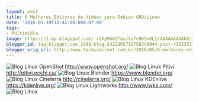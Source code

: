 ```yaml
---
layout: post
title: 6 Melhores Editores de Vídeos para Debian GNU/Linux
date: '2016-05-19T12:42:00.000-07:00'
tags:
- Multimídia
image: https://1.bp.blogspot.com/-v2Kp9G0Zfus/Vzfc8KSxOLI/AAAAAAAAAk8/IxenY5t3y1klJ2u8ALQijWroWoxeRpKygCLcB/s72-c/6%2BMelhores%2BEditores%2Bde%2BV%25C3%25ADdeos%2Bpara%2BDebian%2BGNU-Linux.jpg
blogger_id: tag:blogger.com,1999:blog-2422865715758349944.post-4332333777104140757
blogger_orig_url: http://www.terminalroot.com.br/2016/05/6-melhores-editores-de-videos-para.html
---
```

![Blog Linux](https://1.bp.blogspot.com/-v2Kp9G0Zfus/Vzfc8KSxOLI/AAAAAAAAAk8/IxenY5t3y1klJ2u8ALQijWroWoxeRpKygCLcB/s1600/6%2BMelhores%2BEditores%2Bde%2BV%25C3%25ADdeos%2Bpara%2BDebian%2BGNU-Linux.jpg "Blog Linux")
OpenShot
http://www.openshot.org/
![Blog Linux](https://4.bp.blogspot.com/-mKXmchbpaKU/VzfdXCfbksI/AAAAAAAAAlU/UE4I6CbbCKUwI6XcmHR7n81RMUwOtPBTQCLcB/s400/OpenShot-Video-Editor.png "Blog Linux")
Pitivi
http://pitivi.ecchi.ca/
![Blog Linux](https://3.bp.blogspot.com/-gfqHjMYGDec/VzfdX3QTnfI/AAAAAAAAAlo/OANVJ-vWzAET_6fa9NwxNlBi3UzcHmDQACLcB/s400/pitivi-video-editor.png "Blog Linux")
Blender
https://www.blender.org/
![Blog Linux](https://2.bp.blogspot.com/-tzhb77Q5esM/VzfdXQQ8QfI/AAAAAAAAAlc/ijSVNUoswjcYS7zoBBQGsPcEvI_krqhqgCLcB/s400/blender.png "Blog Linux")
Cinelerra
http://cinelerra.org/
![Blog Linux](https://1.bp.blogspot.com/-lsFuGo83dDU/VzfdXV0b9WI/AAAAAAAAAlY/eDxxQvkUPwULxfc3b8Ec05mnH7-KYcokgCLcB/s400/cinerella.png "Blog Linux")
KDEnlive
https://kdenlive.org/
![Blog Linux](https://2.bp.blogspot.com/-hByIjftfwAg/VzfdXtLCyDI/AAAAAAAAAlg/_stHkO85HQEEwaoATZKw3nqz8cwtkF4_wCLcB/s400/kdenlive.png "Blog Linux")
Lightworks
http://www.lwks.com/
![Blog Linux](https://4.bp.blogspot.com/-FzKQlbSGhDA/VzfdX48wDYI/AAAAAAAAAlk/iqBf3MqzVk0ecO2b9RmViFOmqeRFWRpsgCLcB/s400/lightworks.png "Blog Linux")
